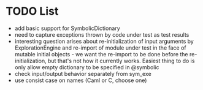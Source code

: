 TODO List
=========

- add basic support for SymbolicDictionary
- need to capture exceptions thrown by code under test as test results
- interesting question arises about re-initialization of input arguments
by ExplorationEngine and re-import of module under test in the face of
mutable initial objects - we want the re-import to be done before the 
re-initialization, but that's not how it currently works. Easiest thing
to do is only allow empty dictionary to be specified in @symbolic
- check input/output behavior separately from sym_exe
- use consist case on names (Caml or C, choose one)


